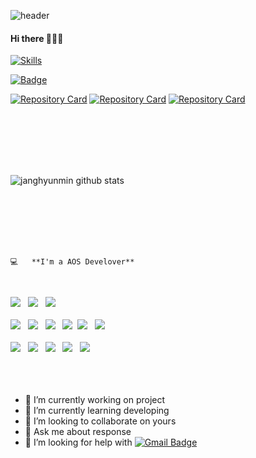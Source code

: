 ![header](https://capsule-render.vercel.app/api?type=waving&color=auto&height=200&section=header&text=%20&fontSize=90)
#### Hi there 👋👩‍💻




[![Skills](https://widget.realdeveloper.pro/api/top?stack=Java,Kotlin,MariaDB)](https://github.com/janghyunmin)




[![Badge](https://widget.realdeveloper.pro/api/badge?title=Skills&badges=Java,Kotlin,PHP,Python,C,JavaScript,Firebase,Apache,MariaDB,MySQL)](https://github.com/janghyunmin)

[![Repository Card](https://widget.realdeveloper.pro/api/card?user=janghyunmin&repo=stockInfomation)](https://github.com/janghyunmin/stockInfomation)
[![Repository Card](https://widget.realdeveloper.pro/api/card?user=janghyunmin&repo=StockApp)](https://github.com/janghyunmin/StockApp)
[![Repository Card](https://widget.realdeveloper.pro/api/card?user=janghyunmin&repo=MoneyPot)](https://github.com/janghyunmin/MoneyPot)
 
<br>
<br>
<br>
<br>
<br>


![janghyunmin github stats](https://github-readme-stats.vercel.app/api?username=janghyunmin&show_icons=true&theme=highcontrast)

<br>
<br>
<br>
<br>
<br>


<pre><code>💻   **I'm a AOS Develover**        </code></pre>

</br>
<p align="left">
<img src="https://img.shields.io/badge/Android-3DDC84?style=flat-square&logo=Android&logoColor=white"/></a> &nbsp
<img src="https://img.shields.io/badge/MariaDB-1F305F?style=flat-square&logo=MariaDB&logoColor=white"/></a> &nbsp 
<img src="https://img.shields.io/badge/MySQL-4479A1?style=flat-square&logo=MySQL&logoColor=white"/></a> &nbsp </br>

</br>
<img src="https://img.shields.io/badge/Java-007396?style=flat-square&logo=Java&logoColor=white"/></a> &nbsp
<img src="https://img.shields.io/badge/Kotlin-0095D5?style=flat-square&logo=Kotlin&logoColor=white"/></a> &nbsp
<img src="https://img.shields.io/badge/PHP-777BB4?style=flat-square&logo=php&logoColor=white"/></a> &nbsp 
<img src="https://img.shields.io/badge/Python-3766AB?style=flat-square&logo=Python&logoColor=white"/></a>&nbsp 
<img src="https://img.shields.io/badge/JavaScript-F7DF1E?style=flat-square&logo=JavaScript&logoColor=white"/></a> &nbsp
<img src="https://img.shields.io/badge/c++-00599C?style=flat-square&logo=c%2B%2B&logoColor=white"/></a> &nbsp </br>

</br>
<img src="https://img.shields.io/badge/Apache-339933?style=flat-square&logo=Apache&logoColor=white"/></a> &nbsp
<img src="https://img.shields.io/badge/Node.js-339933?style=flat-square&logo=Node.js&logoColor=white"/></a> &nbsp
<img src="https://img.shields.io/badge/Firebase-4479A1?style=flat-square&logo=Firebase&logoColor=#FFCA28"/></a> &nbsp 
<img src="https://img.shields.io/badge/HTML5-E34F26?style=flat-square&logo=HTML5&logoColor=white"/></a> &nbsp 
<img src="https://img.shields.io/badge/CSS3-1572B6?style=flat-square&logo=CSS3&logoColor=white"/></a> &nbsp  </br>

<br>
<br>
<br>

- 🔭 I’m currently working on project
- 🌱 I’m currently learning developing
- 👯 I’m looking to collaborate on yours
- 💬 Ask me about response
- 🤔 I’m looking for help with [![Gmail Badge](https://img.shields.io/badge/Gmail-d14836?style=flat-square&logo=Gmail&logoColor=white&link=mailto:wkd556@gmail.com)](mailto:wkd556@gmail.com)






<!--![Top Langs](https://github-readme-stats.vercel.app/api/top-langs/?username=janghyunmin&show_icons=true&theme=highcontrast&hide=python&layout=compact) -->

